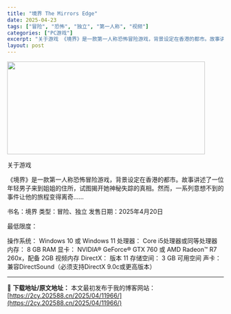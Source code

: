 ```yaml
---
title: "境界 The Mirrors Edge"
date: 2025-04-23
tags: ["冒险", "恐怖", "独立", "第一人称", "视频"]
categories: ["PC游戏"]
excerpt: "关于游戏 《境界》是一款第一人称恐怖冒险游戏，背景设定在香港的都市。故事讲述了一位年轻男子来到姐姐的住所，试图揭开她神秘失踪的真相。然而，一系列意想不到的事件让他的旅程变得离奇…… 书名：境界 类型：冒险、独立 发售日期：2025年4月20日 最低限度： 操作系统： Windows 10 或 Win&hellip;"
layout: post
---
```


<img class="aligncenter size-full wp-image-11960" src="https://2cy.202588.cn/wp-content/uploads/2025/04/2025042312044625.webp" alt="" width="460" height="215" />

关于游戏

《境界》是一款第一人称恐怖冒险游戏，背景设定在香港的都市。故事讲述了一位年轻男子来到姐姐的住所，试图揭开她神秘失踪的真相。然而，一系列意想不到的事件让他的旅程变得离奇……

书名：境界
类型：冒险、独立
发售日期：2025年4月20日

最低限度：

操作系统： Windows 10 或 Windows 11
处理器： Core i5处理器或同等处理器
内存： 8 GB RAM
显卡： NVIDIA® GeForce® GTX 760 或 AMD Radeon™ R7 260x，配备 2GB 视频内存
DirectX： 版本 11
存储空间： 3 GB 可用空间
声卡： 兼容DirectSound（必须支持DirectX 9.0c或更高版本）

---
📖 **下载地址/原文地址：** 本文最初发布于我的博客网站：[https://2cy.202588.cn/2025/04/11966/](https://2cy.202588.cn/2025/04/11966/)
